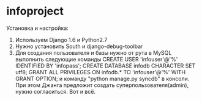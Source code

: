 infoproject
===========

Установка и настройка:
1) Используем Django 1.6 и Python2.7
2) Нужно установить South и django-debug-toolbar
3) Для создания пользователя и базы нужно от рута в MySQL выполнить следующие команды 
CREATE USER 'infouser'@'%' IDENTIFIED BY 'infopass';
CREATE DATABASE infodb CHARACTER SET utf8;
GRANT ALL PRIVILEGES ON infodb.* TO 'infouser'@'%' WITH GRANT OPTION;
и команду "python manage.py syncdb" в консоли. При этом Джанга предложит создать суперпользователя(admin), нужно согласиться.
Вот и всё.
